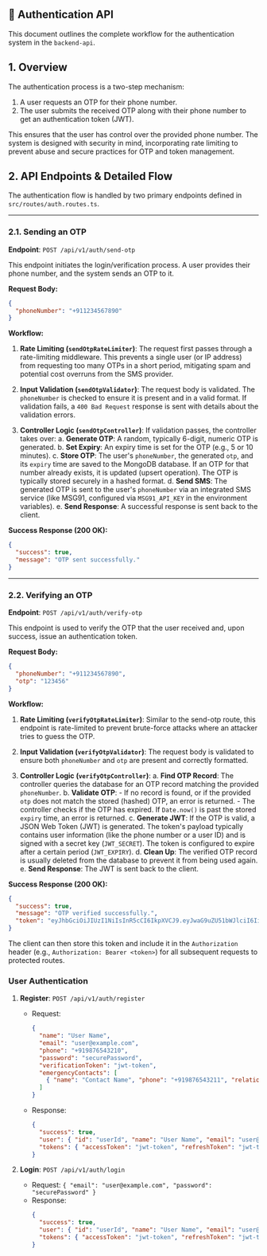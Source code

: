 ## 🔐 Authentication API

This document outlines the complete workflow for the authentication system in the `backend-api`.

## 1. Overview

The authentication process is a two-step mechanism:
1.  A user requests an OTP for their phone number.
2.  The user submits the received OTP along with their phone number to get an authentication token (JWT).

This ensures that the user has control over the provided phone number. The system is designed with security in mind, incorporating rate limiting to prevent abuse and secure practices for OTP and token management.
## 2. API Endpoints & Detailed Flow

The authentication flow is handled by two primary endpoints defined in `src/routes/auth.routes.ts`.

---

### 2.1. Sending an OTP

**Endpoint**: `POST /api/v1/auth/send-otp`

This endpoint initiates the login/verification process. A user provides their phone number, and the system sends an OTP to it.

**Request Body:**

```json
{
  "phoneNumber": "+911234567890"
}
```

**Workflow:**

1.  **Rate Limiting (`sendOtpRateLimiter`)**: The request first passes through a rate-limiting middleware. This prevents a single user (or IP address) from requesting too many OTPs in a short period, mitigating spam and potential cost overruns from the SMS provider.

2.  **Input Validation (`sendOtpValidator`)**: The request body is validated. The `phoneNumber` is checked to ensure it is present and in a valid format. If validation fails, a `400 Bad Request` response is sent with details about the validation errors.

3.  **Controller Logic (`sendOtpController`)**: If validation passes, the controller takes over:
    a. **Generate OTP**: A random, typically 6-digit, numeric OTP is generated.
    b. **Set Expiry**: An expiry time is set for the OTP (e.g., 5 or 10 minutes).
    c. **Store OTP**: The user's `phoneNumber`, the generated `otp`, and its `expiry` time are saved to the MongoDB database. If an OTP for that number already exists, it is updated (upsert operation). The OTP is typically stored securely in a hashed format.
    d. **Send SMS**: The generated OTP is sent to the user's `phoneNumber` via an integrated SMS service (like MSG91, configured via `MSG91_API_KEY` in the environment variables).
    e. **Send Response**: A successful response is sent back to the client.

**Success Response (200 OK):**

```json
{
  "success": true,
  "message": "OTP sent successfully."
}
```

---

### 2.2. Verifying an OTP

**Endpoint**: `POST /api/v1/auth/verify-otp`

This endpoint is used to verify the OTP that the user received and, upon success, issue an authentication token.

**Request Body:**

```json
{
  "phoneNumber": "+911234567890",
  "otp": "123456"
}
```

**Workflow:**

1.  **Rate Limiting (`verifyOtpRateLimiter`)**: Similar to the send-otp route, this endpoint is rate-limited to prevent brute-force attacks where an attacker tries to guess the OTP.

2.  **Input Validation (`verifyOtpValidator`)**: The request body is validated to ensure both `phoneNumber` and `otp` are present and correctly formatted.

3.  **Controller Logic (`verifyOtpController`)**:
    a. **Find OTP Record**: The controller queries the database for an OTP record matching the provided `phoneNumber`.
    b. **Validate OTP**:
        - If no record is found, or if the provided `otp` does not match the stored (hashed) OTP, an error is returned.
        - The controller checks if the OTP has expired. If `Date.now()` is past the stored `expiry` time, an error is returned.
    c. **Generate JWT**: If the OTP is valid, a JSON Web Token (JWT) is generated. The token's payload typically contains user information (like the phone number or a user ID) and is signed with a secret key (`JWT_SECRET`). The token is configured to expire after a certain period (`JWT_EXPIRY`).
    d. **Clean Up**: The verified OTP record is usually deleted from the database to prevent it from being used again.
    e. **Send Response**: The JWT is sent back to the client.

**Success Response (200 OK):**

```json
{
  "success": true,
  "message": "OTP verified successfully.",
  "token": "eyJhbGciOiJIUzI1NiIsInR5cCI6IkpXVCJ9.eyJwaG9uZU51bWJlciI6IiszMTYz..."
}
```


The client can then store this token and include it in the `Authorization` header (e.g., `Authorization: Bearer <token>`) for all subsequent requests to protected routes.

### User Authentication
1. **Register**: `POST /api/v1/auth/register`
   - Request: 
     ```json
     { 
       "name": "User Name", 
       "email": "user@example.com", 
       "phone": "+919876543210", 
       "password": "securePassword", 
       "verificationToken": "jwt-token",
       "emergencyContacts": [
         { "name": "Contact Name", "phone": "+919876543211", "relation": "Family" }
       ]
     }
     ```
   - Response: 
     ```json
     { 
       "success": true, 
       "user": { "id": "userId", "name": "User Name", "email": "user@example.com" },
       "tokens": { "accessToken": "jwt-token", "refreshToken": "jwt-token", "expiresIn": 3600 }
     }
     ```

2. **Login**: `POST /api/v1/auth/login`
   - Request: `{ "email": "user@example.com", "password": "securePassword" }`
   - Response: 
     ```json
     { 
       "success": true, 
       "user": { "id": "userId", "name": "User Name", "email": "user@example.com" },
       "tokens": { "accessToken": "jwt-token", "refreshToken": "jwt-token", "expiresIn": 3600 }
     }
     ```
